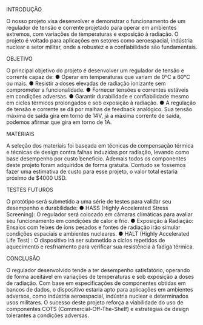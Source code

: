 INTRODUÇÃO

  O nosso projeto visa desenvolver e demonstrar o funcionamento de um regulador de tensão e corrente projetado para operar em ambientes extremos, com variações de temperaturas e exposição à radiação. O projeto é voltado para aplicações em setores como aeroespacial, indústria nuclear e setor militar, onde a robustez e a confiabilidade são fundamentais. 


OBJETIVO 

  O principal objetivo do projeto é desenvolver um regulador de tensão e corrente capaz de:
● Operar em temperaturas que variam de 0°C a 60°C ou mais.
● Resistir a doses elevadas de radiação ionizante sem comprometer a funcionalidade.
● Fornecer tensões e correntes estáveis em condições adversas.
● Garantir durabilidade e confiabilidade mesmo em ciclos térmicos prolongados e sob exposição à radiação.
● A regulação de tensão e corrente se dá por malhas de feedback analógico. Sua tensão máxima de saída gira em torno de 14V, já a máxima corrente de saída, podemos afirmar que gira em torno de 1A.

MATERIAIS 

  A seleção dos materiais foi baseada em técnicas de compensação térmica e técnicas de design contra falhas induzidas por radiação, levando como base desempenho por custo benefício. Ademais todos os componentes deste projeto foram adquiridos de forma gratuita. Contudo se fossemos fazer uma estimativa de custo para esse projeto, o valor total estaria próximo de $4000 USD.


TESTES FUTUROS

  O protótipo será submetido a uma série de testes para validar seu desempenho e durabilidade:
● HASS (Highly Accelerated Stress Screening): O regulador será colocado em câmaras climáticas para avaliar seu funcionamento em condições de calor e frio. 
● Exposição à Radiação: Ensaios com feixes de íons pesados e fontes de radiação irão simular condições espaciais e ambientes nucleares.
● HALT (Highly Accelerated Life Test) : O dispositivo irá ser submetido a ciclos repetidos de aquecimento e resfriamento para verificar sua resistência à fadiga térmica.


CONCLUSÃO

  O regulador desenvolvido tende a ter desempenho satisfatório, operando de forma aceitável em variações de temperaturas e sob exposição a doses de radiação. Com base em especificações de componentes obtidas em bancos de dados, o dispositivo estaria apto para aplicações em ambientes adversos, como indústria aeroespacial, indústria nuclear e determinados usos militares. O sucesso deste projeto reforça a viabilidade do uso de componentes COTS (Commercial-Off-The-Shelf) e estratégias de design tolerantes a condições adversas.

